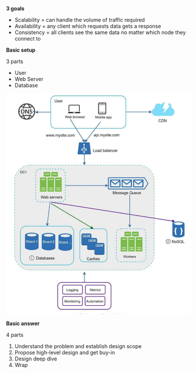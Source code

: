 **3 goals**

* Scalability = can handle the volume of traffic required
* Availability = any client which requests data gets a response
* Consistency = all clients see the same data no matter which node they connect to

**Basic setup** 

3 parts
* User
* Web Server
* Database

![image info](./../images/generic_design.png)

**Basic answer**

4 parts
1. Understand the problem and establish design scope
2. Propose high-level design and get buy-in
3. Design deep dive 
4. Wrap
